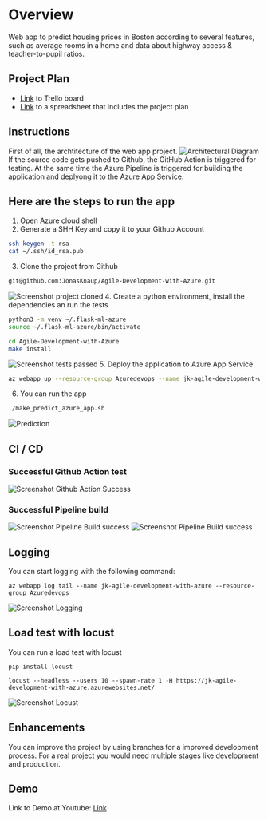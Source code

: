 # Overview

Web app to predict housing prices in Boston according to several features, such as average rooms in a home and data about highway access & teacher-to-pupil ratios.

## Project Plan

* [Link](https://trello.com/invite/b/MexcHCSu/ATTIdec260745c755e60868ae543b0189d643224ED12/agile-development-with-azure) to Trello board
* [Link](https://github.com/JonasKnaup/Agile-Development-with-Azure/blob/main/project-management.xlsx) to a spreadsheet that includes the project plan

## Instructions

First of all, the archtitecture of the web app project.
![Architectural Diagram](/Diagramm.png "Architectural Diagram")
If the source code gets pushed to Github, the GitHub Action is triggered for testing. At the same time the Azure Pipeline is triggered for building the application and deplyong it to the Azure App Service.

## Here are the steps to run the app

1. Open Azure cloud shell
2. Generate a SHH Key and copy it to your Github Account

```bash
ssh-keygen -t rsa
cat ~/.ssh/id_rsa.pub
```

3. Clone the project from Github

```bash
git@github.com:JonasKnaup/Agile-Development-with-Azure.git
```

![Screenshot project cloned](/project_cloned.png "Screenshot cloned project")
4. Create a python environment, install the dependencies an run the tests

```bash
python3 -m venv ~/.flask-ml-azure
source ~/.flask-ml-azure/bin/activate

cd Agile-Development-with-Azure
make install
```

![Screenshot tests passed](/tests_passed.png "Screenshot tests passed")
5. Deploy the application to Azure App Service

```bash
az webapp up --resource-group Azuredevops --name jk-agile-development-with-azure --sku F1--location eastus --verbose
```

6. You can run the app

```bash
./make_predict_azure_app.sh
```

![Prediction](/prediction.png "Prediction")

## CI / CD

### Successful Github Action test

![Screenshot Github Action Success](/github_action_success.png "Screenshot Github Action Success")

### Successful Pipeline build

![Screenshot Pipeline Build success](/pipeline_success.png "Screenshot Pipeline Build success")
![Screenshot Pipeline Build success](/pipeline_success_2.png "Screenshot Pipeline Build success")

## Logging

You can start logging with the following command:
```
az webapp log tail --name jk-agile-development-with-azure --resource-group Azuredevops
```
![Screenshot Logging](/logging.png "Screenshot Logging")

## Load test with locust

You can run a load test with locust
```
pip install locust

locust --headless --users 10 --spawn-rate 1 -H https://jk-agile-development-with-azure.azurewebsites.net/
```
![Screenshot Locust](/locust.png "Screenshot Locust")

## Enhancements

You can improve the project by using branches for a improved development process. For a real project you would need multiple stages like development and production.

## Demo 

Link to Demo at Youtube: [Link](https://youtu.be/jMfzbl7z25A)


